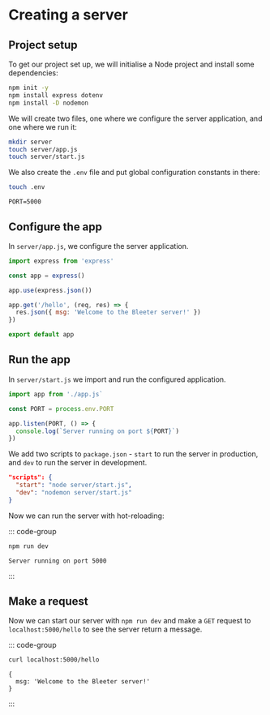 # Creating a server

<Vimeo id="915249821" />

## Project setup

To get our project set up, we will initialise a Node project and install some
dependencies:

```bash
npm init -y
npm install express dotenv
npm install -D nodemon
```

We will create two files, one where we configure the server application, and one
where we run it:

```bash
mkdir server
touch server/app.js
touch server/start.js
```

We also create the `.env` file and put global configuration constants in there:

```bash
touch .env
```

```.env
PORT=5000
```

## Configure the app

In `server/app.js`, we configure the server application.

```js
import express from 'express'

const app = express()

app.use(express.json())

app.get('/hello', (req, res) => {
  res.json({ msg: 'Welcome to the Bleeter server!' })
})

export default app
```

## Run the app

In `server/start.js` we import and run the configured application.

```js
import app from './app.js`

const PORT = process.env.PORT

app.listen(PORT, () => {
  console.log(`Server running on port ${PORT}`)
})
```

We add two scripts to `package.json` - `start` to run the server in production,
and `dev` to run the server in development.

```json
"scripts": {
  "start": "node server/start.js",
  "dev": "nodemon server/start.js"
}
```

Now we can run the server with hot-reloading:

::: code-group

```bash
npm run dev
```

```console [output]
Server running on port 5000
```

:::

## Make a request

Now we can start our server with `npm run dev` and make a `GET` request to
`localhost:5000/hello` to see the server return a message.

::: code-group

```bash
curl localhost:5000/hello
```

```console [output]
{
  msg: 'Welcome to the Bleeter server!'
}
```

:::
